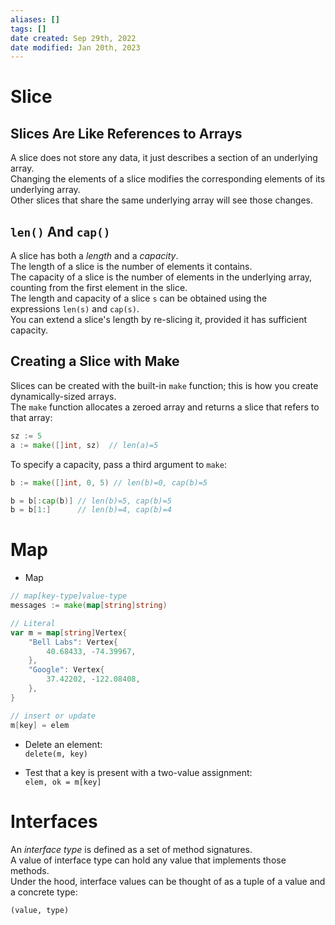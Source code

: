```yaml
---
aliases: []
tags: []
date created: Sep 29th, 2022
date modified: Jan 20th, 2023
---
```


# Slice

## Slices Are Like References to Arrays
A slice does not store any data, it just describes a section of an underlying array.  
Changing the elements of a slice modifies the corresponding elements of its underlying array.  
Other slices that share the same underlying array will see those changes.

## `len()` And `cap()`
A slice has both a _length_ and a _capacity_.  
The length of a slice is the number of elements it contains.  
The capacity of a slice is the number of elements in the underlying array, counting from the first element in the slice.  
The length and capacity of a slice `s` can be obtained using the expressions `len(s)` and `cap(s)`.  
You can extend a slice's length by re-slicing it, provided it has sufficient capacity. 

## Creating a Slice with Make
Slices can be created with the built-in `make` function; this is how you create dynamically-sized arrays.  
The `make` function allocates a zeroed array and returns a slice that refers to that array:

```go
sz := 5
a := make([]int, sz)  // len(a)=5
```

To specify a capacity, pass a third argument to `make`:

```go
b := make([]int, 0, 5) // len(b)=0, cap(b)=5

b = b[:cap(b)] // len(b)=5, cap(b)=5
b = b[1:]      // len(b)=4, cap(b)=4
```

# Map
- Map  

```go
// map[key-type]value-type  
messages := make(map[string]string)

// Literal
var m = map[string]Vertex{
	"Bell Labs": Vertex{
		40.68433, -74.39967,
	},
	"Google": Vertex{
		37.42202, -122.08408,
	},
}

// insert or update
m[key] = elem
```

- Delete an element:  
`delete(m, key)`

- Test that a key is present with a two-value assignment:  
`elem, ok = m[key]`

# Interfaces
An _interface type_ is defined as a set of method signatures.  
A value of interface type can hold any value that implements those methods.  
Under the hood, interface values can be thought of as a tuple of a value and a concrete type:

```
(value, type)
```